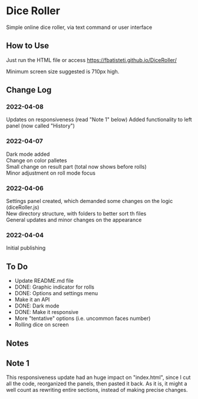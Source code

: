 # Dice Roller

Simple online dice roller, via text command or user interface

## How to Use
Just run the HTML file or access https://fbatisteti.github.io/DiceRoller/ <br />

Minimum screen size suggested is 710px high.

## Change Log

### 2022-04-08
Updates on responsiveness (read "Note 1" below)
Added functionality to left panel (now called "History")

### 2022-04-07
Dark mode added <br />
Change on color palletes <br />
Small change on result part (total now shows before rolls) <br />
Minor adjustment on roll mode focus

### 2022-04-06
Settings panel created, which demanded some changes on the logic (diceRoller.js) <br />
New directory structure, with folders to better sort th files <br />
General updates and minor changes on the appearance

### 2022-04-04
Initial publishing

## To Do
- Update README.md file
- DONE: Graphic indicator for rolls
- DONE: Options and settings menu
- Make it an API
- DONE: Dark mode
- DONE: Make it responsive
- More "tentative" options (i.e. uncommon faces number)
- Rolling dice on screen

## Notes

## Note 1
This responsiveness update had an huge impact on "index.html", since I cut all the code, reorganized the panels, then pasted it back. As it is, it might a well count as rewriting entire sections, instead of making precise changes.